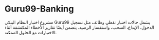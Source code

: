 # Guru99-Banking
مشروع اختبار النظام البنكي Guru99 يشمل حالات اختبار تغطي وظائف مثل تسجيل الدخول، الإيداع، السحب، واستفسار الرصيد. يتضمن أيضًا تقارير الأخطاء المكتشفة أثناء الاختبارات مع الحلول الممكنة.
